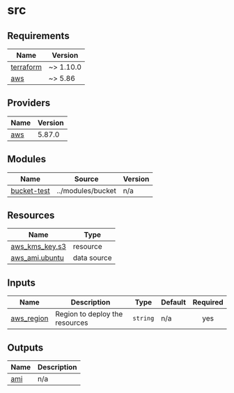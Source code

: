 # src

<!-- BEGIN_TF_DOCS -->
## Requirements

| Name | Version |
|------|---------|
| <a name="requirement_terraform"></a> [terraform](#requirement\_terraform) | ~> 1.10.0 |
| <a name="requirement_aws"></a> [aws](#requirement\_aws) | ~> 5.86 |

## Providers

| Name | Version |
|------|---------|
| <a name="provider_aws"></a> [aws](#provider\_aws) | 5.87.0 |

## Modules

| Name | Source | Version |
|------|--------|---------|
| <a name="module_bucket-test"></a> [bucket-test](#module\_bucket-test) | ../modules/bucket | n/a |

## Resources

| Name | Type |
|------|------|
| [aws_kms_key.s3](https://registry.terraform.io/providers/hashicorp/aws/latest/docs/resources/kms_key) | resource |
| [aws_ami.ubuntu](https://registry.terraform.io/providers/hashicorp/aws/latest/docs/data-sources/ami) | data source |

## Inputs

| Name | Description | Type | Default | Required |
|------|-------------|------|---------|:--------:|
| <a name="input_aws_region"></a> [aws\_region](#input\_aws\_region) | Region to deploy the resources | `string` | n/a | yes |

## Outputs

| Name | Description |
|------|-------------|
| <a name="output_ami"></a> [ami](#output\_ami) | n/a |
<!-- END_TF_DOCS -->
